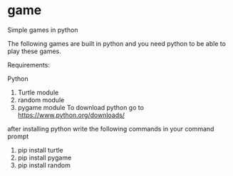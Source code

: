 # game
Simple games in python

The following games are built in python and you need python to be able to play these games.

Requirements:

Python
1. Turtle module
2. random module
3. pygame module
To download python go to https://www.python.org/downloads/

after installing python write the following commands in your command prompt

1. pip install turtle
2. pip install pygame
3. pip install random
